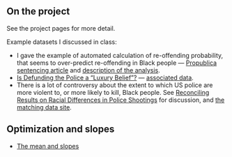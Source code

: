 ## On the project

See the project pages for more detail.

Example datasets I discussed in class:

* I gave the example of automated calculation of re-offending
  probability, that seems to over-predict re-offending in Black
  people — [Propublica sentencing
  article](https://www.propublica.org/article/machine-bias-risk-assessments-in-criminal-sentencing)
  and [description of the
  analysis](https://www.propublica.org/article/how-we-analyzed-the-compas-recidivism-algorithm).
* [Is Defunding the Police a “Luxury
  Belief”?](https://www.manhattan-institute.org/is-defunding-the-police-a-luxury-belief)
  — [associated data](https://osf.io/cq8rt).
* There is a lot of controversy about the extent to which US
  police are more violent to, or more likely to kill, Black
  people.  See [Reconciling Results on Racial Differences in
  Police Shootings](https://www.jstor.org/stable/26452738) for
  discussion, and [the matching data
  site](https://www.openicpsr.org/openicpsr/project/114428).

## Optimization and slopes

* [The mean and
  slopes](https://lisds.github.io/textbook/mean-slopes/mean_and_slopes.html)
